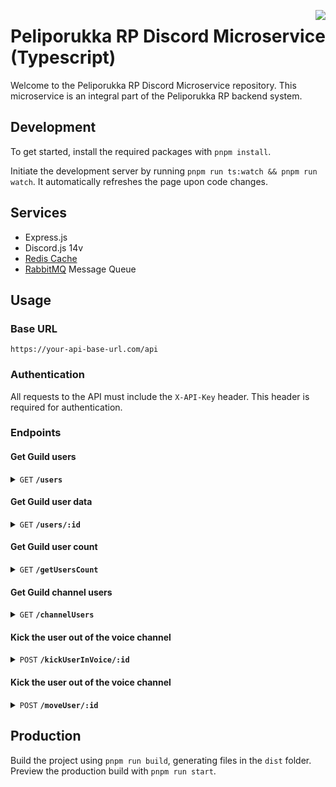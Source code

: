 <a href="https://pprp.fi/"><img src="https://i.imgur.com/1MrKKwu.png" align="right" /></a>

# Peliporukka RP Discord Microservice (Typescript)

Welcome to the Peliporukka RP Discord Microservice repository. This microservice is an integral part of the Peliporukka RP backend system.

## Development

To get started, install the required packages with `pnpm install`.

Initiate the development server by running `pnpm run ts:watch && pnpm run watch`. It automatically refreshes the page upon code changes.

## Services

- Express.js
- Discord.js 14v
- [Redis Cache](https://redis.io/)
- [RabbitMQ](https://www.rabbitmq.com/) Message Queue

## Usage

### Base URL

```
https://your-api-base-url.com/api
```

### Authentication

All requests to the API must include the `X-API-Key` header. This header is required for authentication.

### Endpoints

#### Get Guild users

<details>
 <summary><code>GET</code> <code><b>/users</b></code></summary>

##### Parameters

> | name    | type     | data type | description            |
> | ------- | -------- | --------- | ---------------------- |
> | guildId | required | string    | Discord server GuildId |

##### Responses

> | http code | content-type       | response                                                   |
> | --------- | ------------------ | ---------------------------------------------------------- |
> | `200`     | `application/json` | `{"code":"200","status": "success","data":Array}`          |
> | `400`     | `application/json` | `{"code":"400","status": "error","message":"Bad Request"}` |

</details>

#### Get Guild user data

<details>
 <summary><code>GET</code> <code><b>/users/:id</b></code></summary>

##### Parameters

> | name    | type     | data type | description            |
> | ------- | -------- | --------- | ---------------------- |
> | id      | required | string    | Discord userId         |
> | guildId | required | string    | Discord server GuildId |

##### Responses

> | http code | content-type       | response                                                   |
> | --------- | ------------------ | ---------------------------------------------------------- |
> | `200`     | `application/json` | `{"code":"200","status": "success","data":Array}`          |
> | `400`     | `application/json` | `{"code":"400","status": "error","message":"Bad Request"}` |

</details>

#### Get Guild user count

<details>
 <summary><code>GET</code> <code><b>/getUsersCount</b></code></summary>

##### Parameters

> | name    | type     | data type | description            |
> | ------- | -------- | --------- | ---------------------- |
> | guildId | required | string    | Discord server GuildId |

##### Responses

> | http code | content-type       | response                                                             |
> | --------- | ------------------ | -------------------------------------------------------------------- |
> | `200`     | `application/json` | `{"code":"200","status": "success","data":{ memberAmount: number }}` |
> | `400`     | `application/json` | `{"code":"400","status": "error","message":"Bad Request"}`           |

</details>

#### Get Guild channel users

<details>
 <summary><code>GET</code> <code><b>/channelUsers</b></code></summary>

##### Parameters

> | name      | type     | data type | description              |
> | --------- | -------- | --------- | ------------------------ |
> | guildId   | required | string    | Discord server GuildId   |
> | channelId | required | string    | Discord server channelId |

##### Responses

> | http code | content-type       | response                                                   |
> | --------- | ------------------ | ---------------------------------------------------------- |
> | `200`     | `application/json` | `{"code":"200","status": "success","data":Array}`          |
> | `400`     | `application/json` | `{"code":"400","status": "error","message":"Bad Request"}` |

</details>

#### Kick the user out of the voice channel

<details>
 <summary><code>POST</code> <code><b>/kickUserInVoice/:id</b></code></summary>

##### Parameters

> | name    | type     | data type | description            |
> | ------- | -------- | --------- | ---------------------- |
> | id      | required | string    | Discord userId         |
> | guildId | required | string    | Discord server GuildId |

##### Responses

> | http code | content-type       | response                                                   |
> | --------- | ------------------ | ---------------------------------------------------------- |
> | `200`     | `application/json` | `{"code":"200","status": "success","data":String}`         |
> | `400`     | `application/json` | `{"code":"400","status": "error","message":"Bad Request"}` |

</details>

#### Kick the user out of the voice channel

<details>
 <summary><code>POST</code> <code><b>/moveUser/:id</b></code></summary>

##### Parameters

> | name      | type     | data type | description                      |
> | --------- | -------- | --------- | -------------------------------- |
> | id        | required | string    | Discord userId                   |
> | guildId   | required | string    | Discord server GuildId           |
> | channelId | required | string    | Discord server channelId to move |

##### Responses

> | http code | content-type       | response                                                   |
> | --------- | ------------------ | ---------------------------------------------------------- |
> | `200`     | `application/json` | `{"code":"200","status": "success","data":String}`         |
> | `400`     | `application/json` | `{"code":"400","status": "error","message":"Bad Request"}` |

</details>

## Production

Build the project using `pnpm run build`, generating files in the `dist` folder. Preview the production build with `pnpm run start`.
